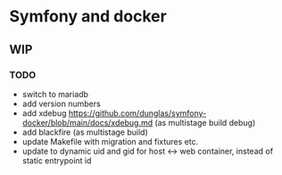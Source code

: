 # Symfony and docker

## WIP

### TODO

-   switch to mariadb
-   add version numbers
-   add xdebug https://github.com/dunglas/symfony-docker/blob/main/docs/xdebug.md (as multistage build debug)
-   add blackfire (as multistage build)
-   update Makefile with migration and fixtures etc.
-   update to dynamic uid and gid for host <-> web container, instead of static entrypoint id
